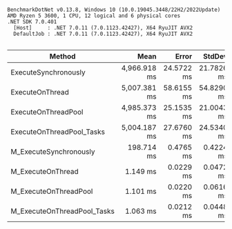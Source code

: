 ```

BenchmarkDotNet v0.13.8, Windows 10 (10.0.19045.3448/22H2/2022Update)
AMD Ryzen 5 3600, 1 CPU, 12 logical and 6 physical cores
.NET SDK 7.0.401
  [Host]     : .NET 7.0.11 (7.0.1123.42427), X64 RyuJIT AVX2
  DefaultJob : .NET 7.0.11 (7.0.1123.42427), X64 RyuJIT AVX2


```
| Method                      | Mean         | Error      | StdDev     |
|---------------------------- |-------------:|-----------:|-----------:|
| ExecuteSynchronously        | 4,966.918 ms | 24.5722 ms | 21.7826 ms |
| ExecuteOnThread             | 5,007.381 ms | 58.6155 ms | 54.8290 ms |
| ExecuteOnThreadPool         | 4,985.373 ms | 25.1535 ms | 21.0043 ms |
| ExecuteOnThreadPool_Tasks   | 5,004.187 ms | 27.6760 ms | 24.5340 ms |
| M_ExecuteSynchronously      |   198.714 ms |  0.4765 ms |  0.4224 ms |
| M_ExecuteOnThread           |     1.149 ms |  0.0229 ms |  0.0472 ms |
| M_ExecuteOnThreadPool       |     1.101 ms |  0.0220 ms |  0.0616 ms |
| M_ExecuteOnThreadPool_Tasks |     1.063 ms |  0.0212 ms |  0.0448 ms |
